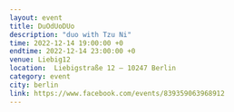 ```yaml
---
layout: event
title: DuOdUoDUo
description: "duo with Tzu Ni"
time: 2022-12-14 19:00:00 +0
endtime: 2022-12-14 23:00:00 +0
venue: Liebig12
location:  Liebigstraße 12 – 10247 Berlin
category: event
city: berlin
link: https://www.facebook.com/events/839359063968912
---
```

